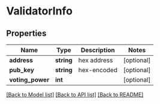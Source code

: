 # ValidatorInfo

## Properties
Name | Type | Description | Notes
------------ | ------------- | ------------- | -------------
**address** | **string** | hex address | [optional] 
**pub_key** | **string** | hex-encoded | [optional] 
**voting_power** | **int** |  | [optional] 

[[Back to Model list]](../../README.md#documentation-for-models) [[Back to API list]](../../README.md#documentation-for-api-endpoints) [[Back to README]](../../README.md)


